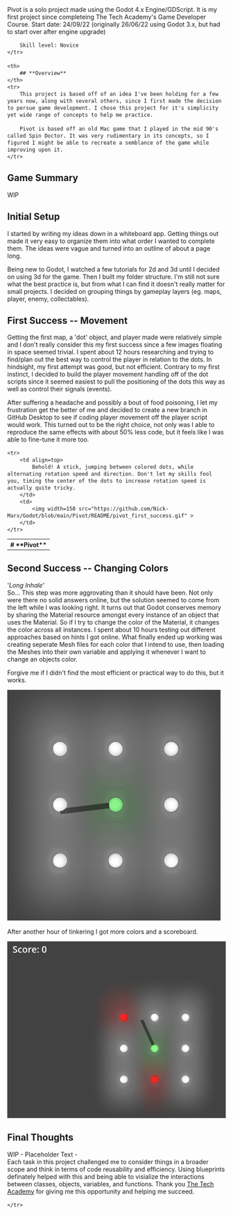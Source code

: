 <table style="border: none;">
	<tr>
		<th># **Pivot**</th>
	</tr>
	<tr>
		Pivot is a solo project made using the Godot 4.x Engine/GDScript. It is my first project since completeing The Tech Academy's Game Developer Course.  
		Start date: 24/09/22 (originally 26/06/22 using Godot 3.x, but had to start over after engine upgrade)  

		Skill level: Novice  
	</tr>

	<th>
		## **Overview** 
	</th>
	<tr>
		This project is based off of an idea I've been holding for a few years now, along with several others, since I first made the decision to persue game development. I chose this project for it's simplicity yet wide range of concepts to help me practice.  

		Pivot is based off an old Mac game that I played in the mid 90's called Spin Doctor. It was very rudimentary in its concepts, so I figured I might be able to recreate a semblance of the game while improving upon it.  
	</tr>

## **Game Summary**  

WIP  

## **Initial Setup**  

I started by writing my ideas down in a whiteboard app. Getting things out made it very easy to organize them into what order I wanted to complete them. The ideas were vague and turned into an outline of about a page long.  

Being new to Godot, I watched a few tutorials for 2d and 3d until I decided on using 3d for the game. Then I built my folder structure. I'm still not sure what the best practice is, but from what I can find it doesn't really matter for small projects. I decided on grouping things by gameplay layers (eg. maps, player, enemy, collectables).  

## **First Success -- Movement**  

Getting the first map, a 'dot' object, and player made were relatively simple and I don't really consider this my first success since a few images floating in space seemed trivial. I spent about 12 hours researching and trying to find/plan out the best way to control the player in relation to the dots. In hindsight, my first attempt was good, but not efficient. Contrary to my first instinct, I decided to build the player movement handling off of the dot scripts since it seemed easiest to pull the positioning of the dots this way as well as control their signals (events).  

After suffering a headache and possibly a bout of food poisoning, I let my frustration get the better of me and decided to create a new branch in GitHub Desktop to see if coding player movement off the player script would work. This turned out to be the right choice, not only was I able to reproduce the same effects with about 50% less code, but it feels like I was able to fine-tune it more too.  


	<tr>
		<td align=top>
			Behold! A stick, jumping between colored dots, while alternating rotation speed and direction. Don't let my skills fool you, timing the center of the dots to increase rotation speed is actually quite tricky.
		</td>
		<td>
			<img width=150 src="https://github.com/Nick-Marx/Godot/blob/main/Pivot/README/pivot_first_success.gif" >
		</td>
	</tr>
</table>


## **Second Success -- Changing Colors**  

'*Long Inhale*'  
So... This step was more aggrovating than it should have been. Not only were there no solid answers online, but the solution seemed to come from the left while I was looking right. It turns out that Godot conserves memory by sharing the Material resource amongst every instance of an object that uses the Material. So if I try to change the color of the Material, it changes the color across all instances. I spent about 10 hours testing out different approaches based on hints I got online. What finally ended up working was creating seperate Mesh files for each color that I intend to use, then loading the Meshes into their own variable and applying it whenever I want to change an objects color.  

Forgive me if I didn't find the most efficient or practical way to do this, but it works.  

![](https://github.com/Nick-Marx/Godot/blob/main/Pivot/README/pivot_second_success.gif)  

After another hour of tinkering I got more colors and a scoreboard.  
  
![](https://github.com/Nick-Marx/Godot/blob/main/Pivot/README/pivot_second_success2.gif)  

## **Final Thoughts**  

WIP - Placeholder Text -  
Each task in this project challenged me to consider things in a broader scope and think in terms of code reusability and efficiency. Using blueprints definately helped with this and being able to visialize the interactions between classes, objects, variables, and functions. Thank you [The Tech Academy](https://www.learncodinganywhere.com/) for giving me this opportunity and helping me succeed.
	<tr>
	
	</tr>
